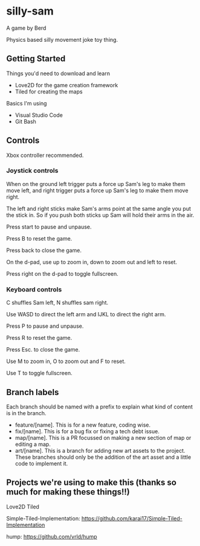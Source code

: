 # silly-sam

A game by Berd

Physics based silly movement joke toy thing.

## Getting Started

Things you'd need to download and learn
- Love2D for the game creation framework
- Tiled for creating the maps

Basics I'm using
- Visual Studio Code
- Git Bash

## Controls

Xbox controller recommended.

### Joystick controls

When on the ground left trigger puts a force up Sam's leg to make them move left, and right trigger puts a force up Sam's leg to make them move right.

The left and right sticks make Sam's arms point at the same angle you put the stick in.
So if you push both sticks up Sam will hold their arms in the air.

Press start to pause and unpause.

Press B to reset the game.

Press back to close the game.

On the d-pad, use up to zoom in, down to zoom out and left to reset.

Press right on the d-pad to toggle fullscreen.

### Keyboard controls

C shuffles Sam left, N shuffles sam right.

Use WASD to direct the left arm and IJKL to direct the right arm.

Press P to pause and unpause.

Press R to reset the game.

Press Esc. to close the game.

Use M to zoom in, O to zoom out and F to reset.

Use T to toggle fullscreen.

## Branch labels

Each branch should be named with a prefix to explain what kind of content is in the branch.

- feature/[name]. This is for a new feature, coding wise.
- fix/[name]. This is for a bug fix or fixing a tech debt issue.
- map/[name]. This is a PR focussed on making a new section of map or editing a map.
- art/[name]. This is a branch for adding new art assets to the project. These branches should only be the addition of the art asset and a little code to implement it.

## Projects we're using to make this (thanks so much for making these things!!)

Love2D
Tiled

Simple-Tiled-Implementation:
https://github.com/karai17/Simple-Tiled-Implementation

hump:
https://github.com/vrld/hump